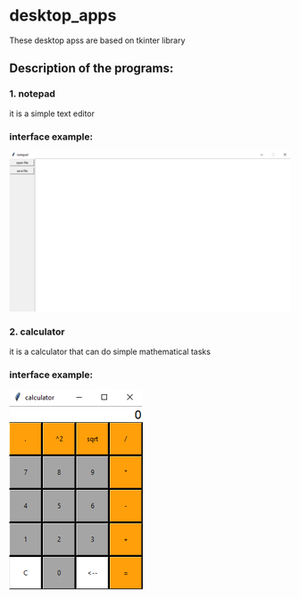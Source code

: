 # desktop_apps
These desktop apss are based on tkinter library

## Description of the programs:

### 1. notepad
it is a simple text editor

### interface example:
![image](https://github.com/zaitsevIV/desktop_apps/blob/master/notepad_design.png)

### 2. calculator
it is a calculator that can do simple mathematical tasks

### interface example:
![image](https://github.com/zaitsevIV/desktop_apps/blob/master/calculator_design.PNG)

